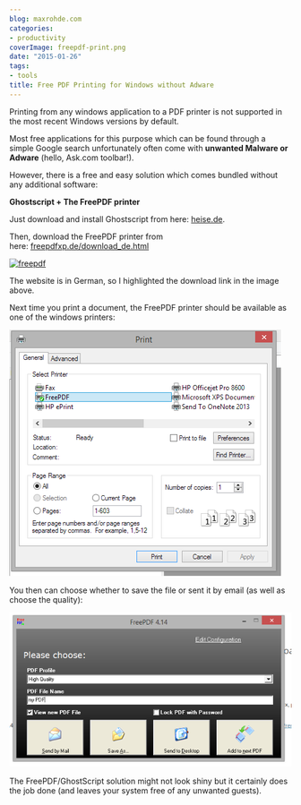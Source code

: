 ```yaml
---
blog: maxrohde.com
categories:
- productivity
coverImage: freepdf-print.png
date: "2015-01-26"
tags:
- tools
title: Free PDF Printing for Windows without Adware
---
```


Printing from any windows application to a PDF printer is not supported in the most recent Windows versions by default.

Most free applications for this purpose which can be found through a simple Google search unfortunately often come with **unwanted Malware or Adware** (hello, Ask.com toolbar!).

However, there is a free and easy solution which comes bundled without any additional software:

**Ghostscript + The FreePDF printer**

Just download and install Ghostscript from here: [heise.de](http://www.heise.de/download/ghostscript-34a86be7f565a6034994a9c3fe1ded20-1422231827-26936.html).

Then, download the FreePDF printer from here: [freepdfxp.de/download_de.html](http://freepdfxp.de/download_de.html)

[![freepdf](https://nexnet.files.wordpress.com/2015/01/freepdf.png?w=660)](https://nexnet.files.wordpress.com/2015/01/freepdf.png)

The website is in German, so I highlighted the download link in the image above.

Next time you print a document, the FreePDF printer should be available as one of the windows printers:

[![freepdf-printer](images/freepdf-printer.png)](https://nexnet.files.wordpress.com/2015/01/freepdf-printer.png)

You then can choose whether to save the file or sent it by email (as well as choose the quality):

[![freepdf-print](images/freepdf-print.png)](https://nexnet.files.wordpress.com/2015/01/freepdf-print.png)

The FreePDF/GhostScript solution might not look shiny but it certainly does the job done (and leaves your system free of any unwanted guests).
